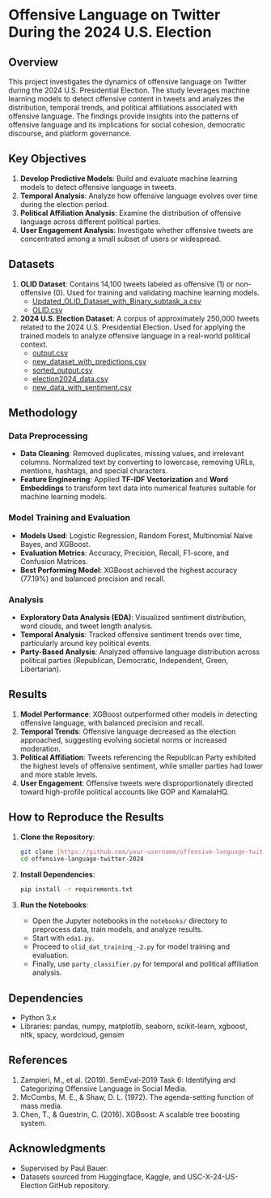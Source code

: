 

# Offensive Language on Twitter During the 2024 U.S. Election

## Overview
This project investigates the dynamics of offensive language on Twitter during the 2024 U.S. Presidential Election. The study leverages machine learning models to detect offensive content in tweets and analyzes the distribution, temporal trends, and political affiliations associated with offensive language. The findings provide insights into the patterns of offensive language and its implications for social cohesion, democratic discourse, and platform governance.

## Key Objectives
1. **Develop Predictive Models**: Build and evaluate machine learning models to detect offensive language in tweets.
2. **Temporal Analysis**: Analyze how offensive language evolves over time during the election period.
3. **Political Affiliation Analysis**: Examine the distribution of offensive language across different political parties.
4. **User Engagement Analysis**: Investigate whether offensive tweets are concentrated among a small subset of users or widespread.

## Datasets
1. **OLID Dataset**: Contains 14,100 tweets labeled as offensive (1) or non-offensive (0). Used for training and validating machine learning models.
   - [Updated_OLID_Dataset_with_Binary_subtask_a.csv](https://github.com/sahibnoorsingh009/CSS_Report/blob/main/Updated_OLID_Dataset_with_Binary_subtask_a.csv)
   - [OLID.csv](https://drive.google.com/file/d/1I8bGTAJtmfEwcfPZcF1xA2-HlgAlO0UN/view?usp=share_link)
2. **2024 U.S. Election Dataset**: A corpus of approximately 250,000 tweets related to the 2024 U.S. Presidential Election. Used for applying the trained models to analyze offensive language in a real-world political context.
   - [output.csv](https://drive.google.com/file/d/1_Ew2E4XR-hO3TRn-KWje8-j2OFODmshP/view?usp=share_link)
   - [new_dataset_with_predictions.csv](https://drive.google.com/file/d/1GW5I79CcQNAjl2J_X_PZVD8IBDYU09Fv/view?usp=share_link)
   - [sorted_output.csv](https://drive.google.com/file/d/1-ZIbGYN6DneqK1umJ8Os4sXVpBhxt7cH/view?usp=share_link)
   - [election2024_data.csv](https://drive.google.com/file/d/1--1QtFJ0yv8LGs_e4LNqmt2SU3lXkTdG/view?usp=share_link)
   - [new_data_with_sentiment.csv](https://drive.google.com/file/d/1K2bjNkGK1tJtfZhxTlbXBLvNKed4HXpC/view?usp=share_link)

## Methodology
### Data Preprocessing
- **Data Cleaning**: Removed duplicates, missing values, and irrelevant columns. Normalized text by converting to lowercase, removing URLs, mentions, hashtags, and special characters.
- **Feature Engineering**: Applied **TF-IDF Vectorization** and **Word Embeddings** to transform text data into numerical features suitable for machine learning models.

### Model Training and Evaluation
- **Models Used**: Logistic Regression, Random Forest, Multinomial Naive Bayes, and XGBoost.
- **Evaluation Metrics**: Accuracy, Precision, Recall, F1-score, and Confusion Matrices.
- **Best Performing Model**: XGBoost achieved the highest accuracy (77.19%) and balanced precision and recall.

### Analysis
- **Exploratory Data Analysis (EDA)**: Visualized sentiment distribution, word clouds, and tweet length analysis.
- **Temporal Analysis**: Tracked offensive sentiment trends over time, particularly around key political events.
- **Party-Based Analysis**: Analyzed offensive language distribution across political parties (Republican, Democratic, Independent, Green, Libertarian).

## Results
1. **Model Performance**: XGBoost outperformed other models in detecting offensive language, with balanced precision and recall.
2. **Temporal Trends**: Offensive language decreased as the election approached, suggesting evolving societal norms or increased moderation.
3. **Political Affiliation**: Tweets referencing the Republican Party exhibited the highest levels of offensive sentiment, while smaller parties had lower and more stable levels.
4. **User Engagement**: Offensive tweets were disproportionately directed toward high-profile political accounts like GOP and KamalaHQ.

## How to Reproduce the Results
1. **Clone the Repository**:
   ```bash
   git clone [https://github.com/your-username/offensive-language-twitter-2024.git](https://github.com/sahibnoorsingh009/CSS_Report.git)
   cd offensive-language-twitter-2024
   ```

2. **Install Dependencies**:
   ```bash
   pip install -r requirements.txt
   ```

3. **Run the Notebooks**:
   - Open the Jupyter notebooks in the `notebooks/` directory to preprocess data, train models, and analyze results.
   - Start with `eda1.py`.
   - Proceed to `olid_dat_training_-2.py` for model training and evaluation.
   - Finally, use `party_classifier.py` for temporal and political affiliation analysis.


## Dependencies
- Python 3.x
- Libraries: pandas, numpy, matplotlib, seaborn, scikit-learn, xgboost, nltk, spacy, wordcloud, gensim

## References
1. Zampieri, M., et al. (2019). SemEval-2019 Task 6: Identifying and Categorizing Offensive Language in Social Media.
2. McCombs, M. E., & Shaw, D. L. (1972). The agenda-setting function of mass media.
3. Chen, T., & Guestrin, C. (2016). XGBoost: A scalable tree boosting system.

## Acknowledgments
- Supervised by Paul Bauer.
- Datasets sourced from Huggingface, Kaggle, and USC-X-24-US-Election GitHub repository.
